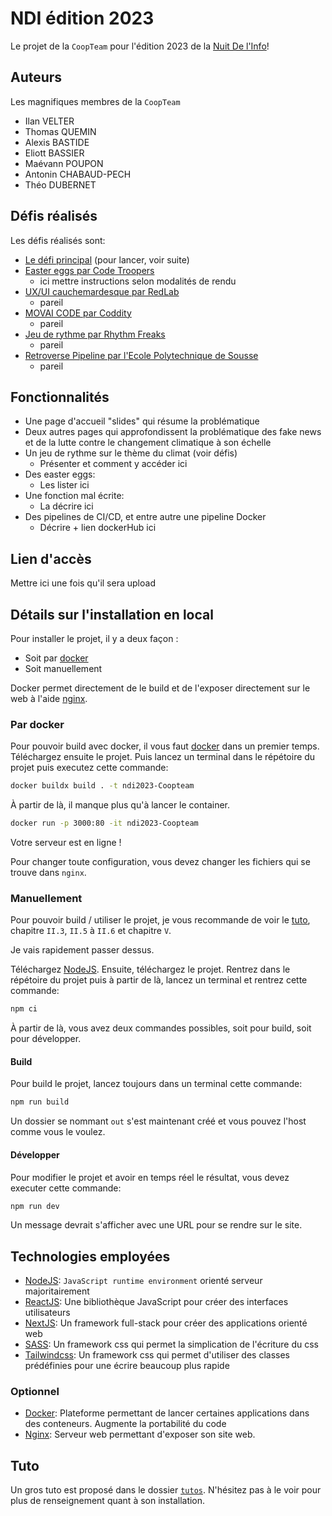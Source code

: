 
# NDI édition 2023

Le projet de la `CoopTeam` pour l'édition 2023 de la [Nuit De l'Info](https://www.nuitdelinfo.com/)!

## Auteurs

Les magnifiques membres de la `CoopTeam`

- Ilan VELTER
- Thomas QUEMIN 
- Alexis BASTIDE 
- Eliott BASSIER
- Maévann POUPON 
- Antonin CHABAUD-PECH
- Théo DUBERNET

## Défis réalisés

Les défis réalisés sont: 
- [Le défi principal](https://www.nuitdelinfo.com/inscription/defis/174) (pour lancer, voir suite)
- [Easter eggs par Code Troopers](https://www.nuitdelinfo.com/inscription/defis/328)
  - ici mettre instructions selon modalités de rendu
- [UX/UI cauchemardesque par RedLab](https://www.nuitdelinfo.com/inscription/defis/396)
  - pareil
- [MOVAI CODE par Coddity](https://www.nuitdelinfo.com/inscription/defis/410)
  - pareil
- [Jeu de rythme par Rhythm Freaks](https://www.nuitdelinfo.com/inscription/defis/413)
  - pareil
- [Retroverse Pipeline par l'Ecole Polytechnique de Sousse](https://www.nuitdelinfo.com/inscription/defis/421)
  - pareil     

## Fonctionnalités
- Une page d'accueil "slides" qui résume la problématique
- Deux autres pages qui approfondissent la problématique des fake news et de la lutte contre le changement climatique à son échelle
- Un jeu de rythme sur le thème du climat (voir défis)
  - Présenter et comment y accéder ici
- Des easter eggs:
  - Les lister ici
- Une fonction mal écrite:
  - La décrire ici
- Des pipelines de CI/CD, et entre autre une pipeline Docker
  - Décrire + lien dockerHub ici

## Lien d'accès

Mettre ici une fois qu'il sera upload

## Détails sur l'installation en local

Pour installer le projet, il y a deux façon :
- Soit par [docker](https://www.docker.com/)
- Soit manuellement

Docker permet directement de le build et de l'exposer directement sur le web à l'aide [nginx](https://www.nginx.com/).

### Par docker

Pour pouvoir build avec docker, il vous faut [docker](https://docs.docker.com/get-docker/) dans un premier temps. Téléchargez ensuite le projet. Puis lancez un terminal dans le répétoire du projet puis executez cette commande:

```sh
docker buildx build . -t ndi2023-Coopteam
```

À partir de là, il manque plus qu'à lancer le container.

```sh 
docker run -p 3000:80 -it ndi2023-Coopteam
```

Votre serveur est en ligne !

Pour changer toute configuration, vous devez changer les fichiers qui se trouve dans `nginx`.

### Manuellement

Pour pouvoir build / utiliser le projet, je vous recommande de voir le [tuto](https://github.com/ivelter/ndi2023/blob/setup/tutos/out/noir%26blanc.pdf), chapitre `II.3`, `II.5` à `II.6` et chapitre `V`. 

Je vais rapidement passer dessus.

Téléchargez [NodeJS](https://nodejs.org/en). Ensuite, téléchargez le projet. Rentrez dans le répétoire du projet puis à partir de là, lancez un terminal et rentrez cette commande:

```sh 
npm ci
```

À partir de là, vous avez deux commandes possibles, soit pour build, soit pour développer.

#### Build

Pour build le projet, lancez toujours dans un terminal cette commande:

```sh
npm run build
```

Un dossier se nommant `out` s'est maintenant créé et vous pouvez l'host comme vous le voulez.

#### Développer

Pour modifier le projet et avoir en temps réel le résultat, vous devez executer cette commande:

```sh
npm run dev
```

Un message devrait s'afficher avec une URL pour se rendre sur le site.


## Technologies employées

- [NodeJS](https://nodejs.org/en): `JavaScript runtime environment` orienté serveur majoritairement
- [ReactJS](https://fr.legacy.reactjs.org/): Une bibliothèque JavaScript pour créer des interfaces utilisateurs
- [NextJS](https://nextjs.org/): Un framework full-stack pour créer des applications orienté web
- [SASS](https://sass-lang.com/): Un framework css qui permet la simplication de l'écriture du css
- [Tailwindcss](https://tailwindcss.com/): Un framework css qui permet d'utiliser des classes prédéfinies pour une écrire beaucoup plus rapide 

### Optionnel
- [Docker](https://www.docker.com/): Plateforme permettant de lancer certaines applications dans des conteneurs. Augmente la portabilité du code
- [Nginx](https://www.nginx.com/): Serveur web permettant d'exposer son site web.

## Tuto

Un gros tuto est proposé dans le dossier [`tutos`](https://github.com/ivelter/ndi2023/blob/main/tutos). N'hésitez pas à le voir pour plus de renseignement quant à son installation.
